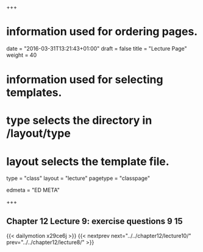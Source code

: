 +++
# information used for ordering pages.
date = "2016-03-31T13:21:43+01:00"
draft = false
title = "Lecture Page"
weight = 40

# information used for selecting templates.
# type selects the directory in /layout/type
# layout selects the template file.

type   = "class"
layout = "lecture"
pagetype = "classpage"





edmeta = "ED META"

+++
## Chapter 12 Lecture 9: exercise questions 9 15
{{< dailymotion x29ce6j >}}
{{< nextprev next="../../chapter12/lecture10/"     prev="../../chapter12/lecture8/"  >}}


